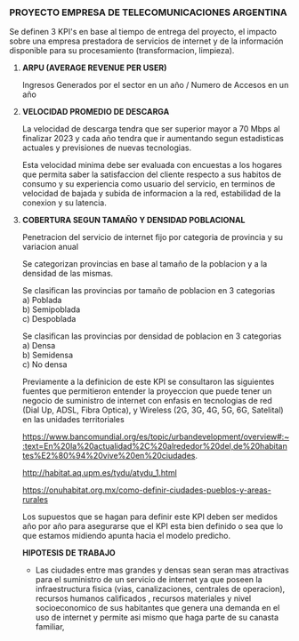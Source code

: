 ### PROYECTO EMPRESA DE TELECOMUNICACIONES ARGENTINA

Se definen 3 KPI's en base al tiempo de entrega del proyecto, el impacto sobre una empresa prestadora de servicios de internet y de la información disponible para su procesamiento (transformacion, limpieza).


1) **ARPU (AVERAGE REVENUE PER USER)**  

   Ingresos Generados por el sector en un año / Numero de Accesos en un año

2) **VELOCIDAD PROMEDIO DE DESCARGA**

   La velocidad de descarga tendra que ser superior mayor a 70 Mbps al finalizar 2023 y cada año tendra que ir aumentando segun estadisticas actuales y previsiones de       nuevas tecnologias.

   Esta velocidad minima debe ser evaluada con encuestas a los hogares que permita saber la satisfaccion del cliente respecto a sus habitos de consumo y su experiencia 
   como usuario del servicio, en terminos de velocidad de bajada y subida de informacion a la red, estabilidad de la conexion y su latencia.

3) **COBERTURA SEGUN TAMAÑO Y DENSIDAD POBLACIONAL**

   Penetracion del servicio de internet fijo por categoria de provincia y su variacion anual
   
   Se categorizan provincias en base al tamaño de la poblacion y a la densidad de las mismas. 

   Se clasifican las provincias por tamaño de poblacion en 3 categorias  
   a) Poblada  
   b) Semipoblada  
   c) Despoblada  

   Se clasifican las provincias por densidad de poblacion en 3 categorias  
   a) Densa  
   b) Semidensa  
   c) No densa

   Previamente a la definicion de este KPI se consultaron las siguientes fuentes que permitieron entender la proyeccion que puede tener un negocio de suministro de internet con enfasis en tecnologias de red (Dial Up, ADSL, Fibra Optica), y Wireless (2G, 3G, 4G, 5G, 6G, Satelital) en las unidades territoriales 
   
   https://www.bancomundial.org/es/topic/urbandevelopment/overview#:~:text=En%20la%20actualidad%2C%20alrededor%20del,de%20habitantes%E2%80%94%20vive%20en%20ciudades.

   http://habitat.aq.upm.es/tydu/atydu_1.html

   https://onuhabitat.org.mx/como-definir-ciudades-pueblos-y-areas-rurales

   Los supuestos que se hagan para definir este KPI deben ser medidos año por año para asegurarse que el KPI esta bien definido o sea que lo que estamos midiendo          apunta hacia el modelo predicho.

   **HIPOTESIS DE TRABAJO**

   - Las ciudades entre mas grandes y densas sean seran mas atractivas para el suministro de un servicio de internet ya que poseen la infraestructura fisica (vias,          canalizaciones, centrales de operacion), recursos humanos calificados , recursos materiales y nivel socioeconomico de sus habitantes que genera una demanda en el        uso de internet y permite asi mismo que haga parte de su canasta familiar, 
